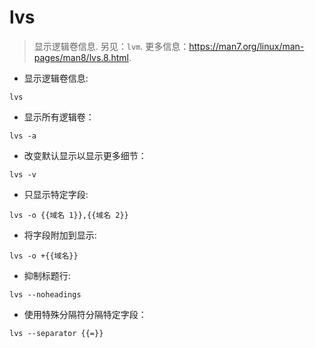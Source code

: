 # lvs

> 显示逻辑卷信息.
> 另见：`lvm`.
> 更多信息：<https://man7.org/linux/man-pages/man8/lvs.8.html>.

- 显示逻辑卷信息:

`lvs`

- 显示所有逻辑卷：

`lvs -a`

- 改变默认显示以显示更多细节：

`lvs -v`

- 只显示特定字段:

`lvs -o {{域名 1}},{{域名 2}}`

- 将字段附加到显示:

`lvs -o +{{域名}}`

- 抑制标题行:

`lvs --noheadings`

- 使用特殊分隔符分隔特定字段：

`lvs --separator {{=}}`
